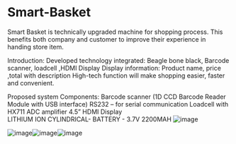 # Smart-Basket
Smart Basket is technically upgraded machine for shopping process. This benefits both company and customer to improve their experience in handing store item. 


Introduction: 
Developed technology integrated: Beagle bone black, Barcode scanner, loadcell ,HDMI Display
Display information: Product name, price ,total with description
High-tech function will make shopping easier, faster and convenient.

Proposed system Components:
Barcode scanner (1D CCD Barcode Reader Module with USB interface)
RS232 – for serial communication
Loadcell with HX711 ADC amplifier
4.5” HDMI Display  
LITHIUM ION CYLINDRICAL- BATTERY - 3.7V 2200MAH
![image](https://user-images.githubusercontent.com/26314764/142710815-8ad4ffa8-04d2-4a58-b899-16937cfcf38f.png)


![image](https://user-images.githubusercontent.com/26314764/142704358-789519a6-f5e6-4388-93fa-dd470f7aed08.png)![image](https://user-images.githubusercontent.com/26314764/142710769-6a59ffbe-b80a-45bd-8ac0-441c26a53213.png)![image](https://user-images.githubusercontent.com/26314764/142710778-55cf5645-5ad6-468e-aaeb-3f789995d06a.png)


























